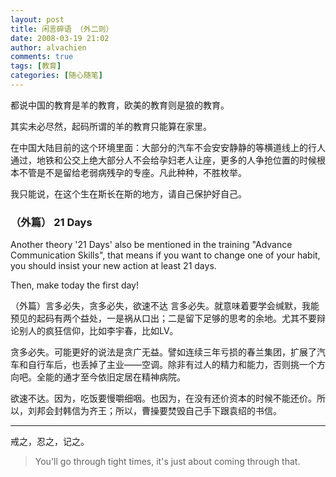```yaml
---
layout: post
title: 闲言碎语 （外二则）
date: 2008-03-19 21:02
author: alvachien
comments: true
tags: [教育]
categories: [随心随笔]
---
```

都说中国的教育是羊的教育，欧美的教育则是狼的教育。

其实未必尽然，起码所谓的羊的教育只能算在家里。

在中国大陆目前的这个环境里面：大部分的汽车不会安安静静的等横道线上的行人通过，地铁和公交上绝大部分人不会给孕妇老人让座，更多的人争抢位置的时候根本不管是不是留给老弱病残孕的专座。凡此种种，不胜枚举。

我只能说，在这个生在斯长在斯的地方，请自己保护好自己。

### （外篇） 21 Days 
Another theory '21 Days' also be mentioned in the training "Advance Communication Skills", that means if you want to change one of your habit, you should insist your new action at least 21 days.

Then, make today the first day!

（外篇）言多必失，贪多必失，欲速不达
言多必失。就意味着要学会缄默，我能预见的起码有两个益处，一是祸从口出；二是留下足够的思考的余地。尤其不要辩论别人的疯狂信仰，比如李宇春，比如LV。

贪多必失。可能更好的说法是贪广无益。譬如连续三年亏损的春兰集团，扩展了汽车和自行车后，也丢掉了主业——空调。除非有过人的精力和能力，否则挑一个方向吧。全能的通才至今依旧定居在精神病院。

欲速不达。因为，吃饭要慢嚼细咽。也因为，在没有还价资本的时候不能还价。所以，刘邦会封韩信为齐王；所以，曹操要焚毁自己手下跟袁绍的书信。


--------------------------------------------------------------------------------

戒之，忍之，记之。

> You'll go through tight times, it's just about coming through that.

